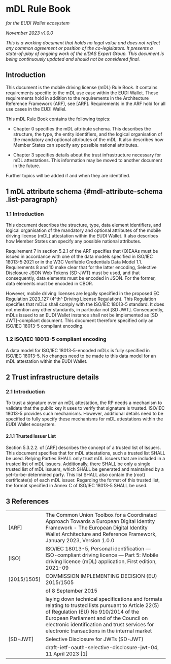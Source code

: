 # mDL Rule Book
*for the EUDI Wallet ecosystem*

_November 2023_
_v1.0.0_

*This is a working document that holds no legal value* *and does not
reflect any common agreement or position of the co-legislators. It
presents a state-of-play of ongoing work of the eIDAS Expert Group. This
document is being continuously updated and should not be considered
final.*

## Introduction

This document is the mobile driving license (mDL) Rule Book. It contains
requirements specific to the mDL use case within the EUDI Wallet. These
requirements hold in addition to the requirements in the Architecture
Reference Framework (ARF), see \[ARF\]. Requirements in the ARF hold for
all use cases in the EUDI Wallel.

This mDL Rule Book contains the following topics:

-   Chapter 0 specifies the mDL attribute schema. This describes the
    structure, the type, the entity identifiers, and the logical
    organisation of the mandatory and optional attributes of the mDL. It
    also describes how Member States can specify any possible national
    attributes.

-   Chapter 3 specifies details about the trust infrastructure necessary
    for mDL attestations. This information may be moved to another
    document in the future.

Further topics will be added if and when they are identified.

## 1 mDL attribute schema {#mdl-attribute-schema .list-paragraph}

### 1.1 Introduction

This document describes the structure, type, data element identifiers,
and logical organisation of the mandatory and optional attributes of the
mobile driving license (mDL) attestation within the EUDI Wallet. It also
describes how Member States can specify any possible national
attributes.

Requirement 7 in section 5.2.1 of the ARF specifies that (Q)EAAs must be
issued in accordance with one of the data models specified in ISO/IEC
18013-5:2021 or in the W3C Verifiable Credentials Data Model 1.1.
Requirements 8 and 10 make clear that for the latter encoding, Selective
Disclosure JSON Web Tokens (SD-JWT) must be used, and that consequently,
data elements must be encoded in JSON. For the former, data elements
must be encoded in CBOR.

However, mobile driving licenses are legally specified in the proposed
EC Regulation 2023\_127 (4^th^ Driving License Regulation). This
Regulation specifies that mDLs shall comply with the ISO/IEC 18013-5
standard. It does not mention any other standards, in particular not
\[SD JWT\]. Consequently, mDLs issued to an EUDI Wallet instance shall
not be implemented as \[SD JWT\]-compliant document. This document
therefore specified only an ISO/IEC 18013-5 compliant encoding.

### 1.2 ISO/IEC 18013-5 compliant encoding
A data model for ISO/IEC 18013-5-encoded mDLs is fully specified in
ISO/IEC 18013-5. No changes need to be made to this data model for an
mDL attestation within the EUDI Wallet.

## 2 Trust infrastructure details 

### 2.1 Introduction 

To trust a signature over an mDL attestation, the RP needs a mechanism
to validate that the public key it uses to verify that signature is
trusted. ISO/IEC 18013-5 provides such mechanisms. However, additional
details need to be specified to fully specify these mechanisms for mDL
attestations within the EUDI Wallet ecosystem.

#### 2.1.1 Trusted Issuer List 

Section 5.3.2.2. of \[ARF\] describes the concept of a trusted list of
Issuers. This document specifies that for mDL attestations, such a
trusted list SHALL be used. Relying Parties SHALL only trust mDL issuers
that are included in a trusted list of mDL issuers. Additionally, there
SHALL be only a single trusted list of mDL issuers, which SHALL be
generated and maintained by a yet-to-be-determined party. This list
SHALL also contain the (root) certificate(s) of each mDL issuer.
Regarding the format of this trusted list, the format specified in Annex
C of ISO/IEC 18013-5 SHALL be used.

## 3 References
|  |  |
|---|---|
| [ARF] | The Common Union Toolbox for a Coordinated Approach Towards a European Digital Identity Framework - The European Digital Identity Wallet Architecture and Reference Framework, January 2023, Version 1.0.0  |
| [ISO] | ISO/IEC 18013-5, Personal identification — ISO-compliant driving licence — Part 5: Mobile driving licence (mDL) application, First edition, 2021-09  |
| [2015/1505] | COMMISSION IMPLEMENTING DECISION (EU) 2015/1505  |
|  | of 8 September 2015  |
|  | laying down technical specifications and formats relating to trusted lists pursuant to Article 22(5) of Regulation (EU) No 910/2014 of the European Parliament and of the Council on electronic identification and trust services for electronic transactions in the internal market  |
| [SD-JWT] | Selective Disclosure for JWTs (SD-JWT)  |
|  | draft-ietf-oauth-selective-disclosure-jwt-04, 11 April 2023 [1]  |



[^1]: The exact version to be referenced is to be determined. \[ARF\]
    references v0.2. v0.4 is the latest version available at the time of
    writing of this document. The level of interoperability between
    these versions is not known. As \[SD-JWT\] is still under
    development, presumably later versions will become available over
    time.

[^2]: The exact version to be referenced is to be determined. \[ARF\]
    references v0.2. v0.4 is the latest version available at the time of
    writing of this document. The level of interoperability between
    these versions is not known. As \[SD-JWT\] is still under
    development, presumably later versions will become available over
    time.
